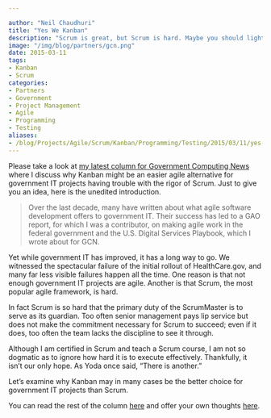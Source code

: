 ```yaml
---

author: "Neil Chaudhuri"
title: "Yes We Kanban"
description: "Scrum is great, but Scrum is hard. Maybe you should lighten things up with Kanban instead."
image: "/img/blog/partners/gcn.png"
date: 2015-03-11
tags: 
- Kanban
- Scrum
categories: 
- Partners
- Government
- Project Management
- Agile
- Programming
- Testing
aliases:
- /blog/Projects/Agile/Scrum/Kanban/Programming/Testing/2015/03/11/yes-we-kanban
---
```


Please take a look at [my latest column for Government Computing News](http://gcn.com/articles/2015/03/11/kanban-basics.aspx)
where I discuss why Kanban might be an easier agile alternative for government IT projects having trouble with
the rigor of Scrum. Just to give you an idea, here is the unedited introduction.

> Over the last decade, many have written about what agile software development offers to government IT. Their success has led to a GAO report, for which I was a contributor, on making agile work in the federal government and the U.S. Digital Services Playbook, which I wrote about for GCN.


Yet while government IT has improved, it has a long way to go. We witnessed the spectacular failure of the initial rollout of HealthCare.gov, and many far less visible failures happen all the time. One reason is that not enough government IT projects are agile. Another is that Scrum, the most popular agile framework, is hard.


In fact Scrum is so hard that the primary duty of the ScrumMaster is to serve as its guardian. Too often senior management pays lip service but does not make the commitment necessary for Scrum to succeed; even if it does, too often the team lacks the discipline to see it through.


Although I am certified in Scrum and teach a Scrum course, I am not so dogmatic as to ignore how hard it is to execute effectively. Thankfully, it isn’t our only hope. As Yoda once said, “There is another.”


Let’s examine why Kanban may in many cases be the better choice for government IT projects than Scrum.


You can read the rest of the column [here](http://gcn.com/articles/2015/03/11/kanban-basics.aspx)
and offer your own thoughts [here](/contact).
